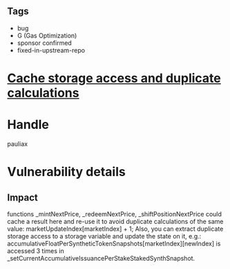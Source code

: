 ## Tags

- bug
- G (Gas Optimization)
- sponsor confirmed
- fixed-in-upstream-repo

# [Cache storage access and duplicate calculations](https://github.com/code-423n4/2021-08-floatcapital-findings/issues/106) 

# Handle

pauliax


# Vulnerability details

## Impact
functions _mintNextPrice, _redeemNextPrice, _shiftPositionNextPrice could cache a result here and re-use it to avoid duplicate calculations of the same value:
    marketUpdateIndex[marketIndex] + 1;
Also, you can extract duplicate storage access to a storage variable and update the state on it, e.g.: accumulativeFloatPerSyntheticTokenSnapshots[marketIndex][newIndex] is accessed 3 times in _setCurrentAccumulativeIssuancePerStakeStakedSynthSnapshot.

